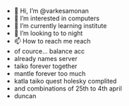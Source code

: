 - 👋 Hi, I’m @varkesamonan
- 👀 I’m interested in computers
- 🌱 I’m currently learning institute
- 💞️ I’m looking to to night
- 📫 How to reach me reach
- of cource... balance acc
- already names server
- taiko forever together
- mantle forever too much
- katla taiko quest holesky complited
- and combinations of 25th to 4th april
- duncan
